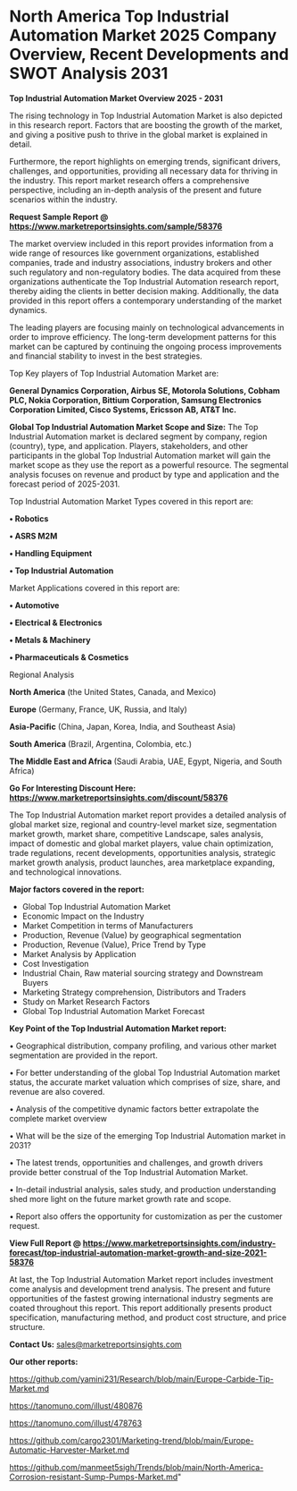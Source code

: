 # North America Top Industrial Automation Market 2025 Company Overview, Recent Developments and SWOT Analysis 2031

<Strong> Top Industrial Automation Market Overview 2025 - 2031</strong>

The rising technology in Top Industrial Automation Market is also depicted in this research report. Factors that are boosting the growth of the market, and giving a positive push to thrive in the global market is explained in detail.

Furthermore, the report highlights on emerging trends, significant drivers, challenges, and opportunities, providing all necessary data for thriving in the industry. This report market research offers a comprehensive perspective, including an in-depth analysis of the present and future scenarios within the industry.

<strong>Request Sample Report @ <a href=https://www.marketreportsinsights.com/sample/58376>https://www.marketreportsinsights.com/sample/58376</a></strong>

The market overview included in this report provides information from a wide range of resources like government organizations, established companies, trade and industry associations, industry brokers and other such regulatory and non-regulatory bodies. The data acquired from these organizations authenticate the Top Industrial Automation research report, thereby aiding the clients in better decision making. Additionally, the data provided in this report offers a contemporary understanding of the market dynamics.

The leading players are focusing mainly on technological advancements in order to improve efficiency. The long-term development patterns for this market can be captured by continuing the ongoing process improvements and financial stability to invest in the best strategies.

Top Key players of Top Industrial Automation Market are:

<strong>General Dynamics Corporation, Airbus SE, Motorola Solutions, Cobham PLC, Nokia Corporation, Bittium Corporation, Samsung Electronics Corporation Limited, Cisco Systems, Ericsson AB, AT&T Inc.</strong>

<strong><b>Global Top Industrial Automation Market Scope and Size:</b></strong>
The Top Industrial Automation market is declared segment by company, region (country), type, and application. Players, stakeholders, and other participants in the global Top Industrial Automation market will gain the market scope as they use the report as a powerful resource. The segmental analysis focuses on revenue and product by type and application and the forecast period of 2025-2031.

Top Industrial Automation Market Types covered in this report are:

<strong>• Robotics

• ASRS M2M

• Handling Equipment

• Top Industrial Automation</strong>

Market Applications covered in this report are:

<strong>• Automotive

• Electrical & Electronics

• Metals & Machinery

• Pharmaceuticals & Cosmetics</strong> 

Regional Analysis

<strong>North America</strong> (the United States, Canada, and Mexico)

<strong>Europe</strong> (Germany, France, UK, Russia, and Italy)

<strong>Asia-Pacific</strong> (China, Japan, Korea, India, and Southeast Asia)

<strong>South America</strong> (Brazil, Argentina, Colombia, etc.)

<strong>The Middle East and Africa</strong> (Saudi Arabia, UAE, Egypt, Nigeria, and South Africa)

<strong>Go For Interesting Discount Here: <a href=https://www.marketreportsinsights.com/discount/58376>https://www.marketreportsinsights.com/discount/58376</a></strong>

The Top Industrial Automation market report provides a detailed analysis of global market size, regional and country-level market size, segmentation market growth, market share, competitive Landscape, sales analysis, impact of domestic and global market players, value chain optimization, trade regulations, recent developments, opportunities analysis, strategic market growth analysis, product launches, area marketplace expanding, and technological innovations.

<strong><b>Major factors covered in the report:</b></strong>
<ul>
  <li>Global Top Industrial Automation Market </li>
  <li>Economic Impact on the Industry</li>
  <li>Market Competition in terms of Manufacturers</li>
  <li>Production, Revenue (Value) by geographical segmentation</li>
  <li>Production, Revenue (Value), Price Trend by Type</li>
  <li>Market Analysis by Application</li>
  <li>Cost Investigation</li>
  <li>Industrial Chain, Raw material sourcing strategy and Downstream Buyers</li>
  <li>Marketing Strategy comprehension, Distributors and Traders</li>
  <li>Study on Market Research Factors</li>
  <li>Global Top Industrial Automation Market Forecast</li>
</ul>

<strong><b>Key Point of the Top Industrial Automation Market report:</b></strong>

• Geographical distribution, company profiling, and various other market segmentation are provided in the report.

• For better understanding of the global Top Industrial Automation market status, the accurate market valuation which comprises of size, share, and revenue are also covered.

• Analysis of the competitive dynamic factors better extrapolate the complete market overview

• What will be the size of the emerging Top Industrial Automation market in 2031?

• The latest trends, opportunities and challenges, and growth drivers provide better construal of the Top Industrial Automation Market.

• In-detail industrial analysis, sales study, and production understanding shed more light on the future market growth rate and scope.

• Report also offers the opportunity for customization as per the customer request.

<strong><b>View Full Report @ <a href=https://www.marketreportsinsights.com/industry-forecast/top-industrial-automation-market-growth-and-size-2021-58376>https://www.marketreportsinsights.com/industry-forecast/top-industrial-automation-market-growth-and-size-2021-58376</a></b></strong>


At last, the Top Industrial Automation Market report includes investment come analysis and development trend analysis. The present and future opportunities of the fastest growing international industry segments are coated throughout this report. This report additionally presents product specification, manufacturing method, and product cost structure, and price structure.

<strong>Contact Us:</strong>
sales@marketreportsinsights.com

<strong>Our other reports:</strong>

<a href=https://github.com/yamini231/Research/blob/main/Europe-Carbide-Tip-Market.md>https://github.com/yamini231/Research/blob/main/Europe-Carbide-Tip-Market.md</a>

<a href=https://tanomuno.com/illust/480876>https://tanomuno.com/illust/480876</a>

<a href=https://tanomuno.com/illust/478763>https://tanomuno.com/illust/478763</a>

<a href=https://github.com/cargo2301/Marketing-trend/blob/main/Europe-Automatic-Harvester-Market.md>https://github.com/cargo2301/Marketing-trend/blob/main/Europe-Automatic-Harvester-Market.md</a>

<a href=https://github.com/manmeet5sigh/Trends/blob/main/North-America-Corrosion-resistant-Sump-Pumps-Market.md>https://github.com/manmeet5sigh/Trends/blob/main/North-America-Corrosion-resistant-Sump-Pumps-Market.md</a>"
